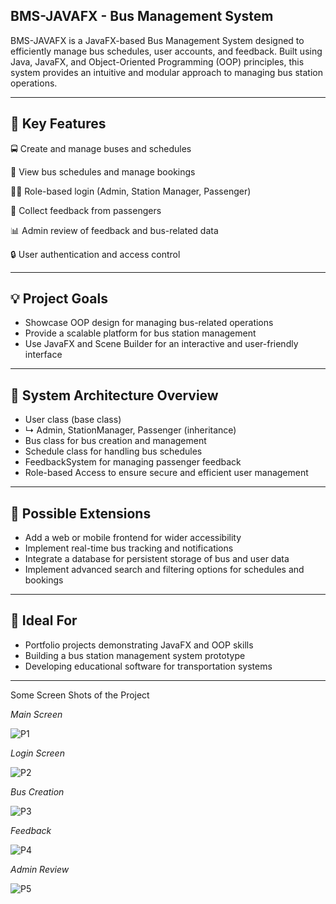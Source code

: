 ## BMS-JAVAFX - Bus Management System

BMS-JAVAFX is a JavaFX-based Bus Management System designed to efficiently manage bus schedules, user accounts, and feedback. Built using Java, JavaFX, and Object-Oriented Programming (OOP) principles, this system provides an intuitive and modular approach to managing bus station operations.

---

## 🎯 Key Features

🚍 Create and manage buses and schedules

📅 View bus schedules and manage bookings

🧑‍💻 Role-based login (Admin, Station Manager, Passenger)

📝 Collect feedback from passengers

📊 Admin review of feedback and bus-related data

🔒 User authentication and access control

---

## 💡 Project Goals

- Showcase OOP design for managing bus-related operations
- Provide a scalable platform for bus station management
- Use JavaFX and Scene Builder for an interactive and user-friendly interface

---

## 🧱 System Architecture Overview

- User class (base class)
- ↳ Admin, StationManager, Passenger (inheritance)
- Bus class for bus creation and management
- Schedule class for handling bus schedules
- FeedbackSystem for managing passenger feedback
- Role-based Access to ensure secure and efficient user management

---

## 🧩 Possible Extensions

- Add a web or mobile frontend for wider accessibility
- Implement real-time bus tracking and notifications
- Integrate a database for persistent storage of bus and user data
- Implement advanced search and filtering options for schedules and bookings

---

## 🚀 Ideal For

- Portfolio projects demonstrating JavaFX and OOP skills
- Building a bus station management system prototype
- Developing educational software for transportation systems

---

Some Screen Shots of the Project

*Main Screen*

![P1](https://github.com/user-attachments/assets/ba9471fc-46e8-4824-a4bc-bd4500947acb)

*Login Screen*

![P2](https://github.com/user-attachments/assets/4e58ca25-eced-496e-857f-d8ea572eb8a9)

*Bus Creation*

![P3](https://github.com/user-attachments/assets/55eeb748-1fd6-48b0-92d0-982f0909b46e)

*Feedback*

![P4](https://github.com/user-attachments/assets/08b98518-9a2e-4d0a-be17-bd297f578bba)

*Admin Review*

![P5](https://github.com/user-attachments/assets/24ac95cc-6a75-4d3e-956b-7cc5fb2eb85d)
